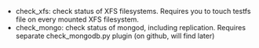 * check_xfs: check status of XFS filesystems.  Requires you to touch testfs file on every mounted XFS filesystem.
* check_mongo: check status of mongod, including replication.  Requires separate check_mongodb.py plugin (on github, will find later)

